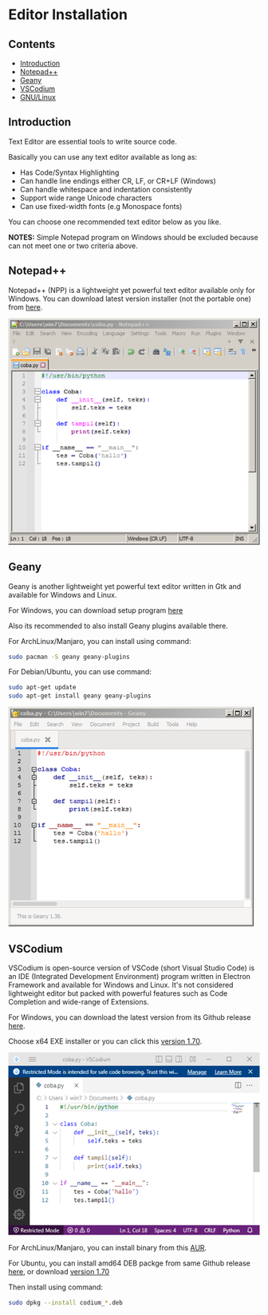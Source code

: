 # Editor Installation

## Contents
- [Introduction]()
- [Notepad++]()
- [Geany]()
- [VSCodium]()
- [GNU/Linux]()

## Introduction

Text Editor are essential tools to write source code.

Basically you can use any text editor available as long as:
- Has Code/Syntax Highlighting
- Can handle line endings either CR, LF, or CR+LF (Windows)
- Can handle whitespace and indentation consistently
- Support wide range Unicode characters
- Can use fixed-width fonts (e.g Monospace fonts)

You can choose one recommended text editor below as you like.

**NOTES:** Simple Notepad program on Windows should be excluded because can not meet one or two criteria above.

## Notepad++

Notepad++ (NPP) is a lightweight yet powerful text editor available only for Windows.
You can download latest version installer (not the portable one) from [here](https://notepad-plus-plus.org/downloads/).

![images](images/npp.png?raw=true)

## Geany 

Geany is another lightweight yet powerful text editor written in Gtk and available for Windows and Linux.

For Windows, you can download setup program [here](https://www.geany.org/download/releases/)

Also its recommended to also install Geany plugins available there.

For ArchLinux/Manjaro, you can install using command:

```sh
sudo pacman -S geany geany-plugins
```

For Debian/Ubuntu, you can use command:

```sh
sudo apt-get update
sudo apt-get install geany geany-plugins
```

![images](images/geany.png?raw=true)

## VSCodium

VSCodium is open-source version of VSCode (short Visual Studio Code) is an IDE (Integrated Development Environment) program written in Electron Framework and available for Windows and Linux.
It's not considered lightweight editor but packed with powerful features such as Code Completion and wide-range of Extensions.

For Windows, you can download the latest version from its Github release [here](https://github.com/VSCodium/vscodium/releases).

Choose x64 EXE installer or you can click this [version 1.70](https://github.com/VSCodium/vscodium/releases/download/1.70.0/VSCodiumSetup-x64-1.70.0.exe).

![images](images/vscodium.png?raw=true)

For ArchLinux/Manjaro, you can install binary from this [AUR](https://aur.archlinux.org/packages/vscodium-bin).

For Ubuntu, you can install amd64 DEB packge from same Github release [here](https://github.com/VSCodium/vscodium/releases), or download [version 1.70](https://github.com/VSCodium/vscodium/releases/download/1.70.0/codium_1.70.0-1659698816_amd64.deb)

Then install using command:

```sh
sudo dpkg --install codium_*.deb
```






